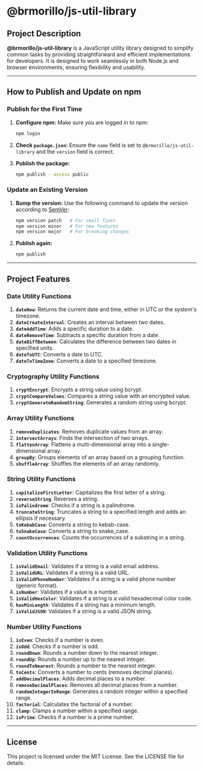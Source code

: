 # @brmorillo/js-util-library

## Project Description

**@brmorillo/js-util-library** is a JavaScript utility library designed to simplify common tasks by providing straightforward and efficient implementations for developers. It is designed to work seamlessly in both Node.js and browser environments, ensuring flexibility and usability.

---

## How to Publish and Update on npm

### Publish for the First Time

1. **Configure npm:**
   Make sure you are logged in to npm:

   ```bash
   npm login
   ```

2. **Check `package.json`:**
   Ensure the `name` field is set to `@brmorillo/js-util-library` and the `version` field is correct.

3. **Publish the package:**
   ```bash
   npm publish --access public
   ```

### Update an Existing Version

1. **Bump the version:**
   Use the following command to update the version according to [SemVer](https://semver.org/):

   ```bash
   npm version patch   # For small fixes
   npm version minor   # For new features
   npm version major   # For breaking changes
   ```

2. **Publish again:**
   ```bash
   npm publish
   ```

---

## Project Features

### Date Utility Functions

1. **`dateNow`**: Returns the current date and time, either in UTC or the system's timezone.
2. **`dateCreateInterval`**: Creates an interval between two dates.
3. **`dateAddTime`**: Adds a specific duration to a date.
4. **`dateRemoveTime`**: Subtracts a specific duration from a date.
5. **`dateDiffBetween`**: Calculates the difference between two dates in specified units.
6. **`dateToUTC`**: Converts a date to UTC.
7. **`dateToTimeZone`**: Converts a date to a specified timezone.

### Cryptography Utility Functions

1. **`cryptEncrypt`**: Encrypts a string value using bcrypt.
2. **`cryptCompareValues`**: Compares a string value with an encrypted value.
3. **`cryptGenerateRandomString`**: Generates a random string using bcrypt.

### Array Utility Functions

1. **`removeDuplicates`**: Removes duplicate values from an array.
2. **`intersectArrays`**: Finds the intersection of two arrays.
3. **`flattenArray`**: Flattens a multi-dimensional array into a single-dimensional array.
4. **`groupBy`**: Groups elements of an array based on a grouping function.
5. **`shuffleArray`**: Shuffles the elements of an array randomly.

### String Utility Functions

1. **`capitalizeFirstLetter`**: Capitalizes the first letter of a string.
2. **`reverseString`**: Reverses a string.
3. **`isPalindrome`**: Checks if a string is a palindrome.
4. **`truncateString`**: Truncates a string to a specified length and adds an ellipsis if necessary.
5. **`toKebabCase`**: Converts a string to kebab-case.
6. **`toSnakeCase`**: Converts a string to snake_case.
7. **`countOccurrences`**: Counts the occurrences of a substring in a string.

### Validation Utility Functions

1. **`isValidEmail`**: Validates if a string is a valid email address.
2. **`isValidURL`**: Validates if a string is a valid URL.
3. **`isValidPhoneNumber`**: Validates if a string is a valid phone number (generic format).
4. **`isNumber`**: Validates if a value is a number.
5. **`isValidHexColor`**: Validates if a string is a valid hexadecimal color code.
6. **`hasMinLength`**: Validates if a string has a minimum length.
7. **`isValidJSON`**: Validates if a string is a valid JSON string.

### Number Utility Functions

1. **`isEven`**: Checks if a number is even.
2. **`isOdd`**: Checks if a number is odd.
3. **`roundDown`**: Rounds a number down to the nearest integer.
4. **`roundUp`**: Rounds a number up to the nearest integer.
5. **`roundToNearest`**: Rounds a number to the nearest integer.
6. **`toCents`**: Converts a number to cents (removes decimal places).
7. **`addDecimalPlaces`**: Adds decimal places to a number.
8. **`removeDecimalPlaces`**: Removes all decimal places from a number.
9. **`randomIntegerInRange`**: Generates a random integer within a specified range.
10. **`factorial`**: Calculates the factorial of a number.
11. **`clamp`**: Clamps a number within a specified range.
12. **`isPrime`**: Checks if a number is a prime number.

---

## License

This project is licensed under the MIT License. See the LICENSE file for details.
